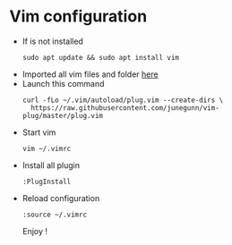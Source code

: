 # Vim configuration
- If is not installed
  ```
  sudo apt update && sudo apt install vim
  ```
- Imported all vim files and folder [here]()
- Launch this command
  ```
  curl -fLo ~/.vim/autoload/plug.vim --create-dirs \
    https://raw.githubusercontent.com/junegunn/vim-plug/master/plug.vim
  ```
- Start vim
  ```
  vim ~/.vimrc
  ```
- Install all plugin
  ```
  :PlugInstall
  ```
- Reload configuration
  ```
  :source ~/.vimrc
  ```
  Enjoy !
